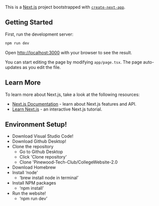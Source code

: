 This is a [Next.js](https://nextjs.org) project bootstrapped with [`create-next-app`](https://nextjs.org/docs/app/api-reference/cli/create-next-app).

## Getting Started

First, run the development server:

```bash
npm run dev
```

Open [http://localhost:3000](http://localhost:3000) with your browser to see the result.

You can start editing the page by modifying `app/page.tsx`. The page auto-updates as you edit the file.

## Learn More

To learn more about Next.js, take a look at the following resources:

- [Next.js Documentation](https://nextjs.org/docs) - learn about Next.js features and API.
- [Learn Next.js](https://nextjs.org/learn) - an interactive Next.js tutorial.

## Environment Setup!
- Download Visual Studio Code!
- Download Github Desktop!
- Clone the repository
  - Go to Github Desktop
  - Click 'Clone repository'
  - Clone 'Pinewood-Tech-Club/CollegeWebsite-2.0
- Download Homebrew
- Install ‘node’
  - ‘brew install node in terminal’
- Install NPM packages
  - ‘npm install’
- Run the website! 
  - ‘npm run dev’
